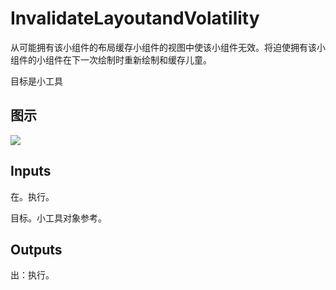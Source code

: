 # InvalidateLayoutandVolatility

从可能拥有该小组件的布局缓存小组件的视图中使该小组件无效。将迫使拥有该小组件的小组件在下一次绘制时重新绘制和缓存儿童。

目标是小工具

## 图示

![]($-20221218-21351561.png)

## Inputs

在。执行。

目标。小工具对象参考。  

## Outputs

出：执行。
